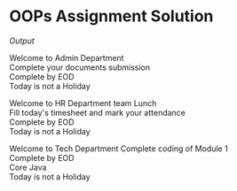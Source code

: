 # OOPs Assignment Solution

_Output_

 Welcome to Admin Department  <br>
Complete your documents submission  <br>
Complete by EOD  <br>
Today is not a Holiday  <br>

 Welcome to HR Department 
team Lunch  <br>
Fill today's timesheet and mark your attendance  <br>
Complete by EOD  <br>
Today is not a Holiday  <br>


 Welcome to Tech Department
Complete coding of Module 1  <br>
Complete by EOD  <br>
 Core Java <br>
Today is not a Holiday <br>